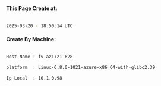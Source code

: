 
   
#### This Page Create at:

```bash

2025-03-20 - 18:50:14 UTC

```

#### Create By Machine:

```bash

Host Name : fv-az1721-628

platform  : Linux-6.8.0-1021-azure-x86_64-with-glibc2.39

Ip Local  : 10.1.0.98

```

